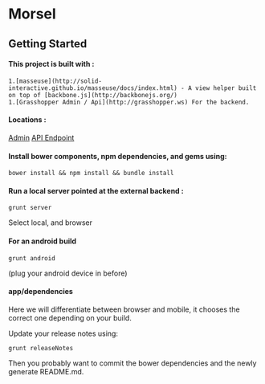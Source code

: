 # Morsel

## Getting Started

#### This project is built with :
    1.[masseuse](http://solid-interactive.github.io/masseuse/docs/index.html) - A view helper built on top of [backbone.js](http://backbonejs.org/)
    1.[Grasshopper Admin / Api](http://grasshopper.ws) For the backend.

#### Locations :
[Admin](http://morsel-backend.herokuapp.com/admin)
[API Endpoint](http://morsel-backend.herokuapp.com)


#### Install bower components, npm dependencies, and gems using:

```shell
bower install && npm install && bundle install
```

#### Run a local server pointed at the external backend :

```shell
grunt server
```

Select local, and browser

#### For an android build

```shell
grunt android
```

(plug your android device in before)

#### app/dependencies

Here we will differentiate between browser and mobile, it chooses the correct one depending on your build.



Update your release notes using:

```shell
grunt releaseNotes
```

Then you probably want to commit the bower dependencies and the newly generate README.md.
